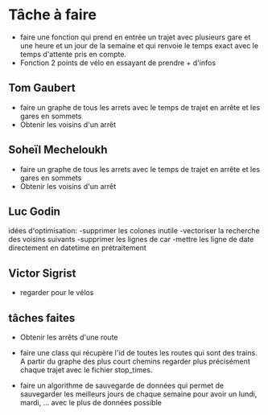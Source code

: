 # Tâche à faire

- faire une fonction qui prend en entrée un trajet avec plusieurs gare et une heure et un jour de la semaine et qui renvoie le temps exact avec le temps d'attente pris en compte.
- Fonction 2 points de vélo en essayant de prendre + d'infos


## Tom Gaubert

- faire un graphe de tous les arrets avec le temps de trajet en arrête et les gares en sommets
- Obtenir les voisins d'un arrêt

## Soheïl Mecheloukh

- faire un graphe de tous les arrets avec le temps de trajet en arrête et les gares en sommets
- Obtenir les voisins d'un arrêt

## Luc Godin

idées d'optimisation:
    -supprimer les colones inutile
    -vectoriser la recherche des voisins suivants
    -supprimer les lignes de car
    -mettre les ligne de date directement en datetime en prétraitement

## Victor Sigrist

- regarder pour le vélos

## tâches faites

- Obtenir les arrêts d'une route
- faire une class qui récupère l'id de toutes les routes qui sont des trains.
A partir du graphe des plus court chemins regarder plus précisément chaque trajet avec le fichier stop_times.

- faire un algorithme de sauvegarde de données qui permet de sauvegarder les meilleurs jours de chaque semaine
pour avoir un lundi, mardi, ... avec le plus de données possible 

